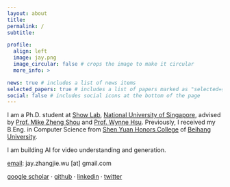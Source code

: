 ```yaml
---
layout: about
title:
permalink: /
subtitle:

profile:
  align: left
  image: jay.png
  image_circular: false # crops the image to make it circular
  more_info: >

news: true # includes a list of news items
selected_papers: true # includes a list of papers marked as "selected={true}"
social: false # includes social icons at the bottom of the page
---
```


I am a Ph.D. student at [Show Lab](https://sites.google.com/view/showlab/home?authuser=0), [National University of Singapore](https://www.nus.edu.sg/), advised by [Prof. Mike Zheng Shou](https://sites.google.com/view/showlab) and [Prof. Wynne Hsu](https://www.comp.nus.edu.sg/~whsu/).
Previously, I received my B.Eng. in Computer Science from [Shen Yuan Honors College](http://hc.buaa.edu.cn/) of [Beihang University](https://buaa.edu.cn/).

I am building AI for video understanding and generation.

<a href="mailto:jay.zhangjie.wu@gmail.com" title="email">email</a>: jay.zhangjie.wu [at] gmail.com

<a href="https://scholar.google.com/citations?user=WVp4yjoAAAAJ" title="Google Scholar">google scholar</a> ·
<a href="https://github.com/zhangjiewu" title="GitHub">github</a> ·
<a href="https://www.linkedin.com/in/jay-zhangjie-wu-86460419b/" title="LinkedIn">linkedin</a> ·
<a href="https://twitter.com/jayzhangjiewu" title="X">twitter</a>
